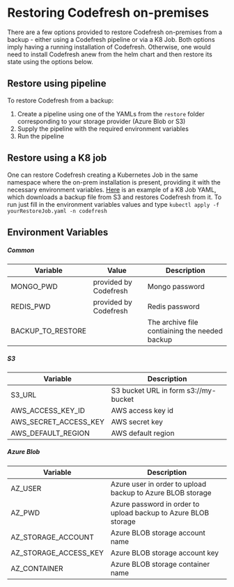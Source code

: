 # Restoring Codefresh on-premises

There are a few options provided to restore Codefresh on-premises from a backup - either using a Codefresh pipeline or via a K8 Job. Both options imply having a running installation of Codefresh. Otherwise, one would need to install Codefresh anew from the helm chart and then restore its state using the options below.

## Restore using pipeline

To restore Codefresh from a backup:

1. Create a pipeline using one of the YAMLs from the `restore` folder corresponding to your storage provider (Azure Blob or S3)
2. Supply the pipeline with the required environment variables
3. Run the pipeline

## Restore using a K8 job

One can restore Codefresh creating a Kubernetes Job in the same namespace where the on-prem installation is present, providing it with the necessary environment variables. [Here](./RestoreJobExample.yml) is an example of a K8 Job YAML, which downloads a backup file from S3 and restores Codefresh from it. To run just fill in the environment variables values and type `kubectl apply -f yourRestoreJob.yaml -n codefresh`

## Environment Variables

##### Common
| Variable| Value| Description|
| --- | --- | --- |
| MONGO_PWD |  provided by Codefresh| Mongo password |
| REDIS_PWD | provided by Codefresh | Redis password |
| BACKUP_TO_RESTORE | | The archive file contiaining the needed backup |

##### S3
| Variable| Description|
| --- | --- |
| S3_URL | S3 bucket URL in form s3://my-bucket |
| AWS_ACCESS_KEY_ID | AWS access key id |
| AWS_SECRET_ACCESS_KEY | AWS secret key |
| AWS_DEFAULT_REGION | AWS default region |

##### Azure Blob
| Variable| Description|
| --- | --- |
| AZ_USER | Azure user in order to upload backup to Azure BLOB storage |
| AZ_PWD | Azure password in order to upload backup to Azure BLOB storage |
| AZ_STORAGE_ACCOUNT | Azure BLOB storage account name |
| AZ_STORAGE_ACCESS_KEY | Azure BLOB storage account key |
| AZ_CONTAINER | Azure BLOB storage container name |